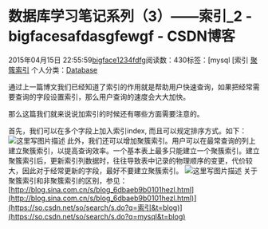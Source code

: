 # 数据库学习笔记系列（3）——索引_2 - bigfacesafdasgfewgf - CSDN博客





2015年04月15日 22:55:59[bigface1234fdfg](https://me.csdn.net/puqutogether)阅读数：430标签：[mysql																[索引																[聚簇索引](https://so.csdn.net/so/search/s.do?q=聚簇索引&t=blog)
个人分类：[Database](https://blog.csdn.net/puqutogether/article/category/2599071)





通过上一篇博文我们已经知道了索引的作用就是帮助用户快速查询，如果把经常需要查询的字段设置索引，那么用户查询的速度会大大加快。

那么这篇我们就来说说加索引的时候还有哪些方面需要注意的。 

首先，我们可以在多个字段上加入索引index, 而且可以规定排序方式。如下： 
![这里写图片描述](https://img-blog.csdn.net/20150415225120374)
此外，我们还可以增加聚簇索引。用户可以在最常查询的列上建立聚簇索引，以提高查询效率。一个基本表上最多只能建立一个聚簇索引。建立聚簇索引后，更新索引列数据时，往往导致表中记录的物理顺序的变更，代价较大，因此对于经常更新的字段，最好不要建立聚簇索引。 
![这里写图片描述](https://img-blog.csdn.net/20150415225557525)
关于聚簇索引和非聚簇索引的区别，参见： 
[http://blog.sina.com.cn/s/blog_6dbaeb9b0101hezl.html](http://blog.sina.com.cn/s/blog_6dbaeb9b0101hezl.html)](https://so.csdn.net/so/search/s.do?q=索引&t=blog)](https://so.csdn.net/so/search/s.do?q=mysql&t=blog)




